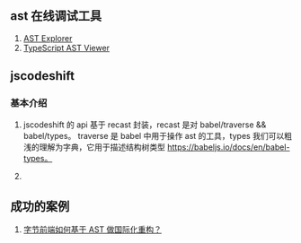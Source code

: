 ## ast 在线调试工具

1. [AST Explorer](https://astexplorer.net/)
2. [TypeScript AST Viewer](https://ts-ast-viewer.com/)

## jscodeshift

### 基本介绍

1. jscodeshift 的 api 基于 recast 封装，recast 是对 babel/traverse && babel/types。 traverse 是 babel 中用于操作 ast 的工具，types 我们可以粗浅的理解为字典，它用于描述结构树类型
   https://babeljs.io/docs/en/babel-types。

2.

## 成功的案例

1. [字节前端如何基于 AST 做国际化重构？](https://mp.weixin.qq.com/s/O7HaOKBGMXwaE3KkqANX3A?forceh5=1)
